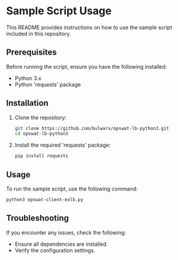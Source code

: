 # Sample Script Usage

This README provides instructions on how to use the sample script included in this repository.

## Prerequisites

Before running the script, ensure you have the following installed:

- Python 3.x
- Python 'requests' package

## Installation

1. Clone the repository:

   ```sh
   git clone https://github.com/bulwarx/opswat-lb-python3.git
   cd opswat-lb-python3
   ```

2. Install the required 'requests' package:
   ```sh
   pip install requests
   ```

## Usage

To run the sample script, use the following command:

```sh
python3 opswat-client-exlb.py
```

## Troubleshooting

If you encounter any issues, check the following:

- Ensure all dependencies are installed.
- Verify the configuration settings.
